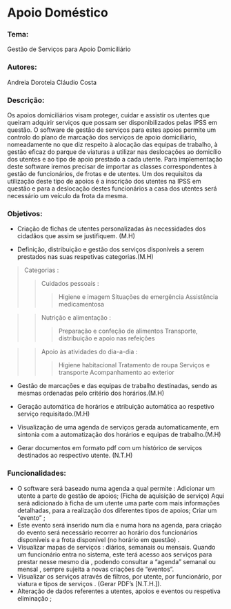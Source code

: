# Apoio Doméstico
### Tema:	
Gestão de Serviços para Apoio Domiciliário

### Autores: 	
Andreia Doroteia
Cláudio Costa

### Descrição:	
Os apoios domiciliários visam proteger, cuidar e assistir os utentes que queiram adquirir serviços que possam ser disponibilizados pelas IPSS em questão.
O software de gestão de serviços para estes apoios permite um controlo do plano de marcação dos serviços de apoio domiciliário, nomeadamente no que diz respeito à alocação das equipas de trabalho, à gestão eficaz do parque de viaturas a utilizar nas deslocações ao domicílio dos utentes e ao tipo de apoio prestado a cada utente. 
	Para implementação deste software iremos precisar de importar as classes correspondentes à gestão de funcionários, de frotas e de utentes. 
Um dos requisitos da utilização deste tipo de apoios é a inscrição dos utentes na IPSS em questão e para a deslocação destes funcionários a casa dos utentes será necessário um veículo da frota da mesma. 

### Objetivos:	
* Criação de fichas de utentes personalizadas às necessidades dos cidadãos que assim se justifiquem. (M.H)

* Definição, distribuição e gestão dos serviços disponíveis a serem prestados nas suas respetivas categorias.(M.H)
>Categorias : 
 >>Cuidados pessoais :   
 >>>Higiene e imagem 
 >>>Situações de emergência 
 >>>Assistência medicamentosa
	

 >>Nutrição e alimentação :  
 >>>Preparação e confeção de alimentos
 >>>Transporte, distribuição e apoio nas refeições

 >>Apoio às atividades do dia-a-dia : 
 >>>Higiene habitacional
 >>>Tratamento de roupa 
 >>>Serviços e transporte
 >>>Acompanhamento ao exterior


* Gestão de marcações e das equipas de trabalho destinadas, sendo as mesmas ordenadas pelo critério dos horários.(M.H)

* Geração automática de horários e atribuição automática ao respetivo serviço requisitado.(M.H)

* Visualização de uma agenda de serviços gerada automaticamente, em sintonia com a automatização dos horários e equipas de trabalho.(M.H)

* Gerar documentos em formato pdf com um histórico de serviços destinados ao respectivo utente. (N.T.H)

### Funcionalidades: 
* O software será baseado numa agenda a qual permite : 
Adicionar um utente a parte de gestão de apoios;                                  (Ficha de aquisição de serviço)
Aqui será adicionado à ficha de um utente uma parte com mais informações detalhadas, para a realização dos diferentes tipos de apoios;
Criar um “evento” ;
* Este evento será inserido num dia e numa hora na agenda,                    para criação do evento será necessário recorrer ao horário dos funcionários disponíveis e a frota disponível (no horário em questão) .
* Visualizar mapas de serviços : diários, semanais ou mensais.
Quando um funcionário entra no sistema, este terá acesso aos serviços para prestar nesse mesmo dia , podendo consultar a “agenda” semanal ou mensal , sempre sujeita a novas criações de “eventos”.
* Visualizar os serviços através de filtros, por utente, por funcionário, por viatura e tipos de serviços . (Gerar PDF’s [N.T.H.]). 	
* Alteração de dados referentes a utentes, apoios e eventos ou  respetiva eliminação ;

